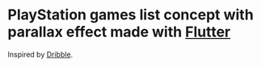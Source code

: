 # PlayStation games list concept with parallax effect made with [Flutter](https://flutter.dev/)

Inspired by [Dribble](https://dribbble.com/shots/10788807--4-the-Players-interaction-concept).